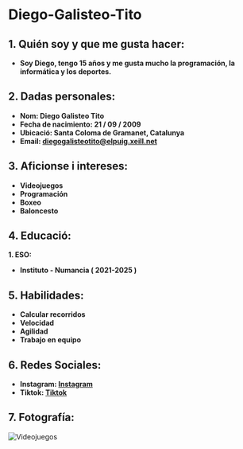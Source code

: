 # Diego-Galisteo-Tito

## 1. Quién soy y que me gusta hacer:

* **Soy Diego, tengo 15 años y me gusta mucho la programación, la informática y los deportes.**

## 2. Dadas personales:

* **Nom: Diego Galisteo Tito**
* **Fecha de nacimiento: 21 / 09 / 2009**
* **Ubicació: Santa Coloma de Gramanet, Catalunya**
* **Email: diegogalisteotito@elpuig.xeill.net**

## 3. Aficionse i intereses:

- **Videojuegos**
- **Programación**
- **Boxeo**
- **Baloncesto**

## 4. Educació:

**1. ESO:**
* **Instituto - Numancia ( 2021-2025 )**

## 5. Habilidades:

* **Calcular recorridos**
* **Velocidad**
* **Agilidad**
* **Trabajo en equipo**

## 6. Redes Sociales:

* **Instagram: [Instagram](https://www.instagram.com/l_digi_l/)**
* **Tiktok: [Tiktok](https://www.tiktok.com/@digi_795)**

## 7. Fotografía:

![Videojuegos](https://www.google.com/imgres?q=videojuegos&imgurl=https%3A%2F%2Fcatnessgames.com%2Fwp-content%2Fuploads%2F2024%2F12%2Ftipos-videojuegos-consolas-y-plataformas.jpg&imgrefurl=https%3A%2F%2Fcatnessgames.com%2Fes%2Fblog%2Ftipos-videojuegos-consolas-plataformas%2F&docid=SvuJp_uMNroPaM&tbnid=sJ5XqngHPt6g7M&vet=12ahUKEwj1x7zI7_OPAxXRRaQEHajmLCgQM3oECBcQAA..i&w=1200&h=800&hcb=2&ved=2ahUKEwj1x7zI7_OPAxXRRaQEHajmLCgQM3oECBcQAA)
